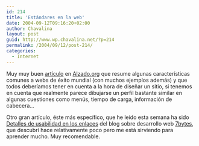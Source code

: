 ```yaml
---
id: 214
title: 'Estándares en la web'
date: 2004-09-12T09:16:20+02:00
author: Chavalina
layout: post
guid: http://www.wp.chavalina.net/?p=214
permalink: /2004/09/12/post-214/
categories:
  - Internet
---
```

Muy muy buen <a href="http://www.alzado.org/articulo.php?id_art=367" target="_blank">art&iacute;culo</a> en <a href="http://www.alzado.org" target="_blank">Alzado.org</a> que resume algunas caracter&iacute;sticas comunes a webs de éxito mundial (con muchos ejemplos además) y que todos deber&iacute;amos tener en cuenta a la hora de dise&ntilde;ar un sitio, si tenemos en cuenta que realmente parece dibujarse un perfil bastante similar en algunas cuestiones como men&uacute;s, tiempo de carga, información de cabecera…

Otro gran art&iacute;culo, éste más espec&iacute;fico, que he le&iacute;do esta semana ha sido <a href="http://7bytes.net/nota.php?id=5" target="_blank">Detalles de usabilidad en los enlaces</a> del blog sobre desarrollo web <a href="http://7bytes.net/index.php" target="_blank">7bytes</a>, que descubr&iacute; hace relativamente poco pero me está sirviendo para aprender mucho. Muy recomendable.